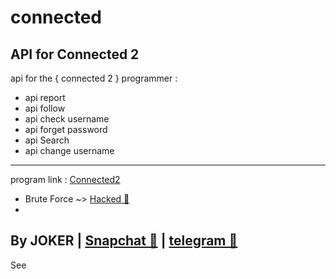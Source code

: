 # connected
API for Connected 2
-
api for the  { connected 2 } programmer :
- api report 
- api follow 
- api check username 
- api forget password 
- api Search 
- api change username
---------------------
program link : <a class="" href="https://connected2.me/"> Connected2 </a>
- Brute Force ~> <a class="" href="https://connected2.me/"> Hacked 👑 </a>
-

By JOKER | <a class="" href="https://www.snapchat.com/add/jokermr5oos4800?">Snapchat 👻</a> | <a class="" href="http://t.me/vv1ck">telegram 🔷</a>
-
See
